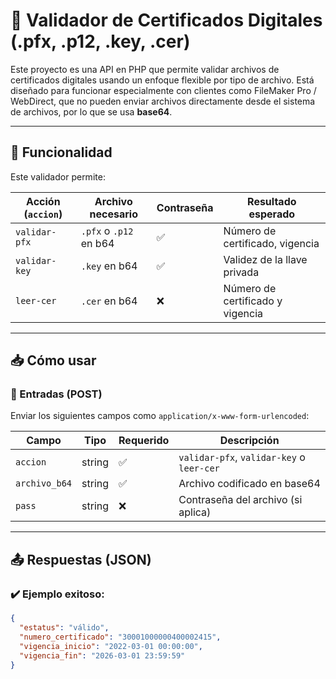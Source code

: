 # 🔐 Validador de Certificados Digitales (.pfx, .p12, .key, .cer)

Este proyecto es una API en PHP que permite validar archivos de certificados digitales usando un enfoque flexible por tipo de archivo. Está diseñado para funcionar especialmente con clientes como FileMaker Pro / WebDirect, que no pueden enviar archivos directamente desde el sistema de archivos, por lo que se usa **base64**.

---

## 🚀 Funcionalidad

Este validador permite:

| Acción (`accion`)   | Archivo necesario       | Contraseña | Resultado esperado                          |
|---------------------|-------------------------|------------|---------------------------------------------|
| `validar-pfx`       | `.pfx` o `.p12` en b64   | ✅         | Número de certificado, vigencia             |
| `validar-key`       | `.key` en b64            | ✅         | Validez de la llave privada                 |
| `leer-cer`          | `.cer` en b64            | ❌         | Número de certificado y vigencia            |

---

## 📥 Cómo usar

### 🔐 Entradas (POST)

Enviar los siguientes campos como `application/x-www-form-urlencoded`:

| Campo           | Tipo     | Requerido | Descripción                                  |
|------------------|----------|-----------|----------------------------------------------|
| `accion`         | string   | ✅        | `validar-pfx`, `validar-key` o `leer-cer`     |
| `archivo_b64`    | string   | ✅        | Archivo codificado en base64                  |
| `pass`           | string   | ❌        | Contraseña del archivo (si aplica)            |

---

## 📤 Respuestas (JSON)

### ✔️ Ejemplo exitoso:
```json
{
  "estatus": "válido",
  "numero_certificado": "30001000000400002415",
  "vigencia_inicio": "2022-03-01 00:00:00",
  "vigencia_fin": "2026-03-01 23:59:59"
}
